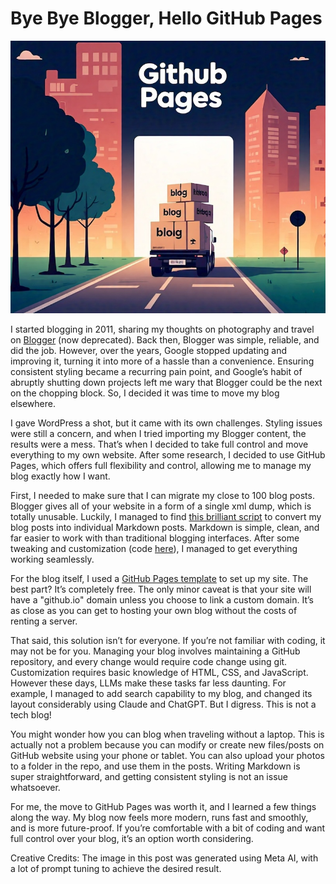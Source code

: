 # Bye Bye Blogger, Hello GitHub Pages

![Moving blog](/img/moving-blog.jpeg)

I started blogging in 2011, sharing my thoughts on photography and travel on [Blogger](https://photopensieve.github.io/?m=1) (now deprecated). Back then, Blogger was simple, reliable, and did the job. However, over the years, Google stopped updating and improving it, turning it into more of a hassle than a convenience. Ensuring consistent styling became a recurring pain point, and Google’s habit of abruptly shutting down projects left me wary that Blogger could be the next on the chopping block. So, I decided it was time to move my blog elsewhere.

I gave WordPress a shot, but it came with its own challenges. Styling issues were still a concern, and when I tried importing my Blogger content, the results were a mess. That’s when I decided to take full control and move everything to my own website. After some research, I decided to use GitHub Pages, which offers full flexibility and control, allowing me to manage my blog exactly how I want.

First, I needed to make sure that I can migrate my close to 100 blog posts. Blogger gives all of your website in a form of a single xml dump, which is totally unusable. Luckily, I managed to find [this brilliant script](https://daniel.feldroy.com/posts/2022-02-blogger-to-markdown-script) to convert my blog posts into individual Markdown posts. Markdown is simple, clean, and far easier to work with than traditional blogging interfaces. After some tweaking and customization (code [here](https://gist.github.com/photopensieve/adad1a1385e5a65678afd933204857a3)), I managed to get everything working seamlessly.

For the blog itself, I used a [GitHub Pages template](https://chadbaldwin.net/2021/03/14/how-to-build-a-sql-blog.html) to set up my site. The best part? It’s completely free. The only minor caveat is that your site will have a "github.io" domain unless you choose to link a custom domain. It’s as close as you can get to hosting your own blog without the costs of renting a server.

That said, this solution isn’t for everyone. If you’re not familiar with coding, it may not be for you. Managing your blog involves maintaining a GitHub repository, and every change would require code change using git. Customization requires basic knowledge of HTML, CSS, and JavaScript. However these days, LLMs make these tasks far less daunting. For example, I managed to add search capability to my blog, and changed its layout considerably using Claude and ChatGPT. But I digress. This is not a tech blog!

You might wonder how you can blog when traveling without a laptop. This is actually not a problem because you can modify or create new files/posts on GitHub website using your phone or tablet. You can also upload your photos to a folder in the repo, and use them in the posts. Writing Markdown is super straightforward, and getting consistent styling is not an issue whatsoever.

For me, the move to GitHub Pages was worth it, and I learned a few things along the way. My blog now feels more modern, runs fast and smoothly, and is more future-proof. If you’re comfortable with a bit of coding and want full control over your blog, it’s an option worth considering.

Creative Credits: The image in this post was generated using Meta AI, with a lot of prompt tuning to achieve the desired result.
